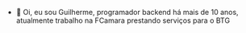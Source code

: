 - 👋 Oi, eu sou Guilherme, programador backend há mais de 10 anos, atualmente trabalho na FCamara prestando serviços para o BTG

<!---
guilhermeloyola/guilhermeloyola is a ✨ special ✨ repository because its `README.md` (this file) appears on your GitHub profile.
You can click the Preview link to take a look at your changes.
--->

